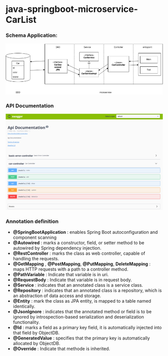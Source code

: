 # java-springboot-microservice-CarList

### Schema Application:

![](./image/schema_CarList_appication.jpg)

### API Documentation

![](./image/swagger.png)

### Annotation definition

* **@SpringBootApplication** : enables Spring Boot autoconfiguration and component scanning
* **@Autowired** : marks a constructor, field, or setter method to be autowired by Spring dependency injection.
* **@RestController** :  marks the class as web controller, capable of handling the requests.
* **@GetMapping** , **@PostMapping**, **@PutMapping**, **DeleteMapping** : maps HTTP requests with a path to a controller method.
* **@PathVariable** :  Indicate that variable is in uri.
* **@RequestBody** : Indicate that variable is in request body.
* **@Service** : indicates that an annotated class is a service class.
* **@Repository** : indicates that an annotated class is a repository, which is an abstraction of data access and storage.
* **@Entity** : mark the class as JPA entity, is mapped to a table named identically.
* **@JsonIgnore** : indicates that the annotated method or field is to be ignored by introspection-based serialization and deserialization functionality.  
* **@Id** : marks a field as a primary key field, it is automatically injected into that field by ObjectDB.
* **@GeneratedValue** : specifies that the primary key is automatically allocated by ObjectDB.
* **@Override** : Indicate that methode is inherited.